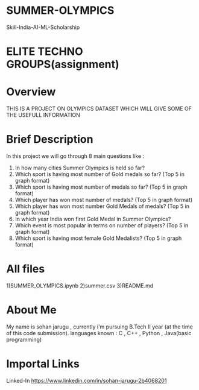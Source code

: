 # SUMMER-OLYMPICS
Skill-India-AI-ML-Scholarship

# ELITE TECHNO GROUPS(assignment)

# Overview
THIS IS A PROJECT ON OLYMPICS DATASET WHICH WILL GIVE SOME OF THE USEFULL INFORMATION

# Brief Description
In this project we will go through 8 main questions like :
1) In how many cities Summer Olympics is held so far?
2) Which sport is having most number of Gold medals so far? (Top 5 in graph format)
3) Which sport is having most number of medals so far? (Top 5 in graph format)
4) Which player has won most number of medals? (Top 5 in graph format)
5) Which player has won most number Gold Medals of medals? (Top 5 in graph format)
6) In which year India won first Gold Medal in Summer Olympics?
7) Which event is most popular in terms on number of players? (Top 5 in graph format)
8) Which sport is having most female Gold Medalists? (Top 5 in graph format)

# All files
1)SUMMER_OLYMPICS.ipynb
2)summer.csv
3)README.md

# About Me
My name is sohan jarugu , currently i'm pursuing B.Tech II year (at the time of this code submission). languages known : C , C++ , Python , Java(basic programming)

# Importal Links
Linked-In  https://www.linkedin.com/in/sohan-jarugu-2b4068201
